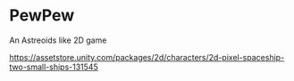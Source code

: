 # PewPew
An Astreoids like 2D game

https://assetstore.unity.com/packages/2d/characters/2d-pixel-spaceship-two-small-ships-131545
